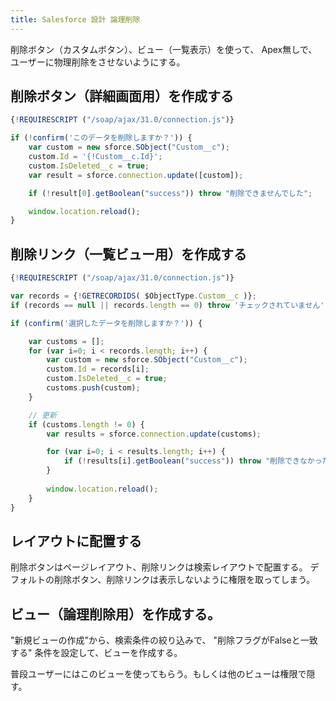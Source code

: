 ```yaml
---
title: Salesforce 設計 論理削除
---
```


削除ボタン（カスタムボタン）、ビュー（一覧表示）を使って、
Apex無しで、ユーザーに物理削除をさせないようにする。

## 削除ボタン（詳細画面用）を作成する

``` js
{!REQUIRESCRIPT ("/soap/ajax/31.0/connection.js")}

if (!confirm('このデータを削除しますか？')) {
	var custom = new sforce.SObject("Custom__c");
	custom.Id = '{!Custom__c.Id}';
	custom.IsDeleted__c = true;
	var result = sforce.connection.update([custom]);

	if (!result[0].getBoolean("success")) throw "削除できませんでした";

	window.location.reload();
}
```

## 削除リンク（一覧ビュー用）を作成する

``` js
{!REQUIRESCRIPT ("/soap/ajax/31.0/connection.js")}

var records = {!GETRECORDIDS( $ObjectType.Custom__c )};
if (records == null || records.length == 0) throw 'チェックされていません';

if (confirm('選択したデータを削除しますか？')) {

	var customs = [];
	for (var i=0; i < records.length; i++) {
		var custom = new sforce.SObject("Custom__c");
		custom.Id = records[i];
		custom.IsDeleted__c = true;
		customs.push(custom);
	}

	// 更新
	if (customs.length != 0) {
		var results = sforce.connection.update(customs);

		for (var i=0; i < results.length; i++) {
			if (!results[i].getBoolean("success")) throw "削除できなかったデータが存在します。";
		}
		
		window.location.reload();
	}
}
```

## レイアウトに配置する
削除ボタンはページレイアウト、削除リンクは検索レイアウトで配置する。
デフォルトの削除ボタン、削除リンクは表示しないように権限を取ってしまう。

## ビュー（論理削除用）を作成する。
"新規ビューの作成"から、検索条件の絞り込みで、
 "削除フラグがFalseと一致する" 条件を設定して、ビューを作成する。

普段ユーザーにはこのビューを使ってもらう。もしくは他のビューは権限で隠す。


